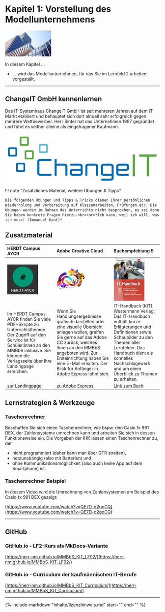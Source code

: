 # Kapitel 1: Vorstellung des Modellunternehmens

![Kapitelbild](bilder/kap_01_kapitelbild.jpg)

In diesem Kapitel ...

- ... wird das Modellunternehmen, für das Sie im Lernfeld 2 arbeiten, vorgestellt.

---

## ChangeIT GmbH kennenlernen

Das IT-Systemhaus ChangeIT GmbH ist seit mehreren Jahren auf dem IT-Markt etabliert und behauptet sich dort aktuell sehr erfolgreich gegen mehrere Wettbewerber. Herr Sinter hat das Unternehmen 1997 gegründet und führt es seither alleine als eingetragener Kaufmann.

![Logo ChangeIT](bilder/kap_01_changeITLogo.jpg)

!!! note "Zusätzliches Material, weitere Übungen & Tipps"

    Die folgenden Übungen und Tipps & Tricks dienen Ihrer persönlichen Wiederholung und Vorbereitung auf Klassenarbeiten, Prüfungen etc. Die Übungen werden im Rahmen des Unterrichts nicht besprochen, es sei denn Sie haben konkrete Fragen hierzu.<br><br>*Ich kann, weil ich will, was ich muss! (Immanuel Kant)*

## Zusatzmaterial

| HERDT Campus AYCR | Adobe Creative Cloud | Buchempfehlung 5 |
| :--- | :--- | :--- |
| ![Grundstufe Schulbuch](bilder/kap_01_herdt.png) | ![Adobe CC](bilder/kap_01_adobecc.png) | ![IT-Handbuch KIT](bilder/kap_00_zusatzmaterial_buch3.png) |
| Im HERDT Campus AYCR finden Sie viele PDF-Skripte zu Unterrichtsthemen. Der Zugriff auf den Service ist für Schüler:innen an den MMBbS inklusive. Sie können die Verlagsseite über Ihre Landingpage erreichen. | Wenn Sie Handlungsergebnisse grafisch darstellen oder eine visuelle Übersicht anlegen wollen, greifen Sie gerne auf das Adobe CC zurück, welches Ihnen an den MMBbS angeboten wird. Zur Ersteinrichtung haben Sie eine E-Mail erhalten. Der Blick für Anfänger in Adobe Express lohnt sich. | IT-Handbuch (KIT), Westermann Verlag: Das IT-Handbuch enthält kurze Erläuterungen und Definitionen sowie Schaubilder zu den Themen aller Lernfelder. Das Handbuch dient als schnelles Nachschlagewerk und um einen Überblick zu Themen zu erhalten. |
| [zur Landingpage](https://www.mm-bbs.de) | [zu Adobe Express](https://www.adobe.com/de/express/) | [Link zum Buch](https://www.westermann.de/artikel/978-3-14-235088-2/IT-Handbuch-IT-Systemkaufmann-frau-Informatikkaufmann-Informatikkauffrau) |

## Lernstrategien & Werkzeuge

### Taschenrechner

Beschaffen Sie sich einen Taschenrechner, wie bspw. den Casio fx 991 DEX, der Zahlensysteme umrechnen kann und arbeiten Sie sich in dessen Funktionsweise ein. Die Vorgaben der IHK lassen einen Taschenrechner zu, der

- nicht programmiert (daher kann man über GTR streiten),
- netzunabängig (also mit Batterien) und
- ohne Kommunikationsmöglichkeit (also auch keine App auf dem Smartphone) ist.

### Taschenrechner Beispiel

In diesem Video wird die Umrechnung von Zahlensystemen am Beispiel des Casio fx 991 DEX gezeigt:

[https://www.youtube.com/watch?v=QE7D-d2goCQ](https://www.youtube.com/watch?v=QE7D-d2goCQ)

---
## GitHub

### GitHub.io - LF2-Kurs als MkDocs-Variante

[https://herr-nm.github.io/MMBbS_KIT_LF02/](https://herr-nm.github.io/MMBbS_KIT_LF02/)

### GitHub.io - Curriculum der kaufmännischen IT-Berufe

[https://herr-nm.github.io/MMBbS_KIT_Curriculum/](https://herr-nm.github.io/MMBbS_KIT_Curriculum/)

---

{%
   include-markdown "inhalte/lizenzhinweis.md"
   start="<!--Lizenzhinweis-->"
   end="<!--Lizenzhinweis-->"
%}